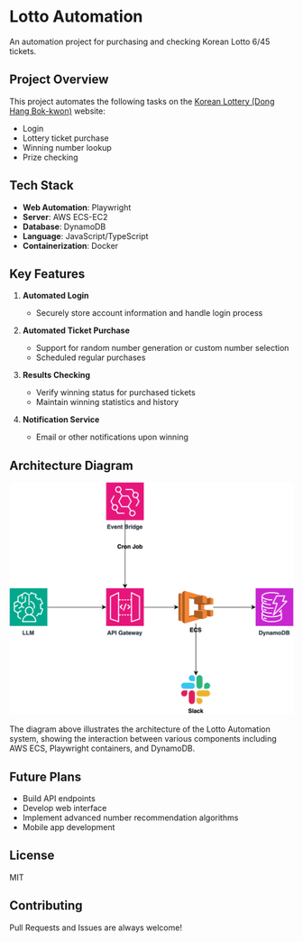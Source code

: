 # Lotto Automation

An automation project for purchasing and checking Korean Lotto 6/45 tickets.

## Project Overview

This project automates the following tasks on the [Korean Lottery (Dong Hang Bok-kwon)](https://dhlottery.co.kr) website:

- Login
- Lottery ticket purchase
- Winning number lookup
- Prize checking

## Tech Stack

- **Web Automation**: Playwright
- **Server**: AWS ECS-EC2
- **Database**: DynamoDB
- **Language**: JavaScript/TypeScript
- **Containerization**: Docker

## Key Features

1. **Automated Login**
   - Securely store account information and handle login process

2. **Automated Ticket Purchase**
   - Support for random number generation or custom number selection
   - Scheduled regular purchases

3. **Results Checking**
   - Verify winning status for purchased tickets
   - Maintain winning statistics and history

4. **Notification Service**
   - Email or other notifications upon winning

## Architecture Diagram

![Lotto Automation Architecture](/lotto-automation.drawio.svg)

The diagram above illustrates the architecture of the Lotto Automation system, showing the interaction between various components including AWS ECS, Playwright containers, and DynamoDB.

## Future Plans

- Build API endpoints
- Develop web interface
- Implement advanced number recommendation algorithms
- Mobile app development

## License

MIT

## Contributing

Pull Requests and Issues are always welcome!
